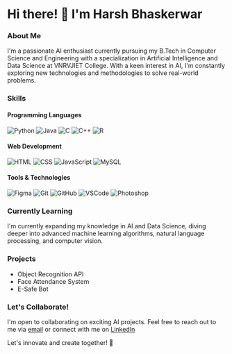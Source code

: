 # Hi there! 👋 I'm Harsh Bhaskerwar

### About Me

I'm a passionate AI enthusiast currently pursuing my B.Tech in Computer Science and Engineering with a specialization in Artificial Intelligence and Data Science at VNRVJIET College. With a keen interest in AI, I'm constantly exploring new technologies and methodologies to solve real-world problems.

### Skills

#### Programming Languages
![Python](https://skillicons.dev/icons?i=python) ![Java](https://skillicons.dev/icons?i=java) ![C](https://skillicons.dev/icons?i=c) ![C++](https://skillicons.dev/icons?i=cpp) ![R](https://skillicons.dev/icons?i=r)

#### Web Development
![HTML](https://skillicons.dev/icons?i=html) ![CSS](https://skillicons.dev/icons?i=css) ![JavaScript](https://skillicons.dev/icons?i=javascript) ![MySQL](https://skillicons.dev/icons?i=mysql)

#### Tools & Technologies
![Figma](https://skillicons.dev/icons?i=figma) ![Git](https://skillicons.dev/icons?i=git) ![GitHub](https://skillicons.dev/icons?i=github) ![VSCode](https://skillicons.dev/icons?i=vscode) ![Photoshop](https://skillicons.dev/icons?i=photoshop)

### Currently Learning
I'm currently expanding my knowledge in AI and Data Science, diving deeper into advanced machine learning algorithms, natural language processing, and computer vision.

### Projects

- Object Recognition API 
- Face Attendance System
- E-Safe Bot

### Let's Collaborate!
I'm open to collaborating on exciting AI projects. Feel free to reach out to me via [email](mailto:9849475949harsh@gmail.com) or connect with me on [LinkedIn](https://www.linkedin.com/in/harsh-bhaskerwar-2bb156258?utm_source=share&utm_campaign=share_via&utm_content=profile&utm_medium=android_app)

Let's innovate and create together! 🚀
